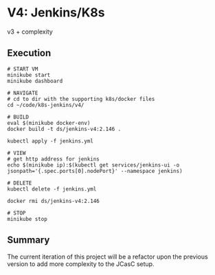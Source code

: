 # V4: Jenkins/K8s
v3 + complexity

## Execution
```shell
# START VM
minikube start
minikube dashboard

# NAVIGATE
# cd to dir with the supporting k8s/docker files
cd ~/code/k8s-jenkins/v4/

# BUILD
eval $(minikube docker-env)
docker build -t ds/jenkins-v4:2.146 .

kubectl apply -f jenkins.yml

# VIEW
# get http address for jenkins
echo $(minikube ip):$(kubectl get services/jenkins-ui -o jsonpath='{.spec.ports[0].nodePort}' --namespace jenkins)

# DELETE
kubectl delete -f jenkins.yml

docker rmi ds/jenkins-v4:2.146

# STOP
minikube stop
```

## Summary

The current iteration of this project will be a refactor upon the previous version to add more complexity to the JCasC setup.

